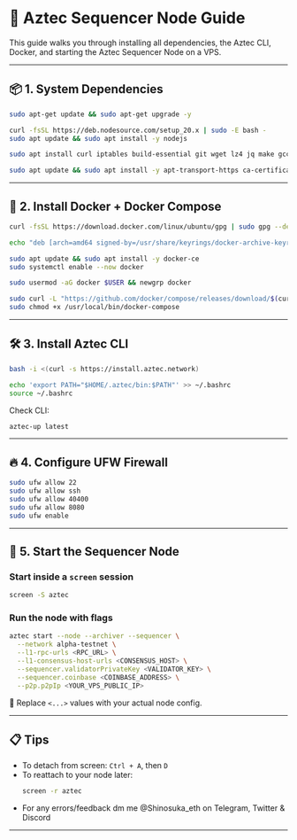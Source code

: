 # 🧠 Aztec Sequencer Node Guide

This guide walks you through installing all dependencies, the Aztec CLI, Docker, and starting the Aztec Sequencer Node on a VPS.

---

## 📦 1. System Dependencies

```bash
sudo apt-get update && sudo apt-get upgrade -y

curl -fsSL https://deb.nodesource.com/setup_20.x | sudo -E bash -
sudo apt update && sudo apt install -y nodejs

sudo apt install curl iptables build-essential git wget lz4 jq make gcc nano automake autoconf tmux htop nvme-cli libgbm1 pkg-config libssl-dev libleveldb-dev tar clang bsdmainutils ncdu unzip libleveldb-dev screen ufw -y

sudo apt update && sudo apt install -y apt-transport-https ca-certificates curl software-properties-common
```

---

## 🐳 2. Install Docker + Docker Compose

```bash
curl -fsSL https://download.docker.com/linux/ubuntu/gpg | sudo gpg --dearmor -o /usr/share/keyrings/docker-archive-keyring.gpg

echo "deb [arch=amd64 signed-by=/usr/share/keyrings/docker-archive-keyring.gpg] https://download.docker.com/linux/ubuntu $(lsb_release -cs) stable" | sudo tee /etc/apt/sources.list.d/docker.list > /dev/null

sudo apt update && sudo apt install -y docker-ce
sudo systemctl enable --now docker

sudo usermod -aG docker $USER && newgrp docker
```

```bash
sudo curl -L "https://github.com/docker/compose/releases/download/$(curl -s https://api.github.com/repos/docker/compose/releases/latest | jq -r .tag_name)/docker-compose-$(uname -s)-$(uname -m)" -o /usr/local/bin/docker-compose
sudo chmod +x /usr/local/bin/docker-compose
```

---

## 🛠️ 3. Install Aztec CLI

```bash
bash -i <(curl -s https://install.aztec.network)
```

```bash
echo 'export PATH="$HOME/.aztec/bin:$PATH"' >> ~/.bashrc
source ~/.bashrc
```

Check CLI:

```bash
aztec-up latest
```

---

## 🔥 4. Configure UFW Firewall

```bash
sudo ufw allow 22
sudo ufw allow ssh
sudo ufw allow 40400
sudo ufw allow 8080
sudo ufw enable
```

---

## 🚀 5. Start the Sequencer Node

### Start inside a `screen` session

```bash
screen -S aztec
```

### Run the node with flags

```bash
aztec start --node --archiver --sequencer \
  --network alpha-testnet \
  --l1-rpc-urls <RPC_URL> \
  --l1-consensus-host-urls <CONSENSUS_HOST> \
  --sequencer.validatorPrivateKey <VALIDATOR_KEY> \
  --sequencer.coinbase <COINBASE_ADDRESS> \
  --p2p.p2pIp <YOUR_VPS_PUBLIC_IP>
```

🧠 Replace `<...>` values with your actual node config.

---

## 📋 Tips

- To detach from screen: `Ctrl + A`, then `D`
- To reattach to your node later:
  ```bash
  screen -r aztec
  ```
- For any errors/feedback dm me @Shinosuka_eth on Telegram, Twitter & Discord
---
